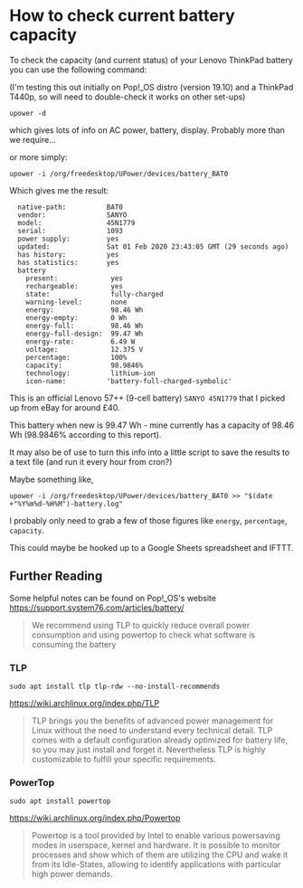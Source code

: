 # How to check current battery capacity

To check the capacity (and current status) of your Lenovo ThinkPad battery you can use the following command:

(I'm testing this out initially on Pop!_OS distro (version 19.10) and a ThinkPad T440p, so will need to double-check it works on other set-ups)

`upower -d`

which gives lots of info on AC power, battery, display. Probably more than we require...

or more simply:

`upower -i /org/freedesktop/UPower/devices/battery_BAT0`

Which gives me the result:

```
  native-path:          BAT0
  vendor:               SANYO
  model:                45N1779
  serial:               1093
  power supply:         yes
  updated:              Sat 01 Feb 2020 23:43:05 GMT (29 seconds ago)
  has history:          yes
  has statistics:       yes
  battery
    present:             yes
    rechargeable:        yes
    state:               fully-charged
    warning-level:       none
    energy:              98.46 Wh
    energy-empty:        0 Wh
    energy-full:         98.46 Wh
    energy-full-design:  99.47 Wh
    energy-rate:         6.49 W
    voltage:             12.375 V
    percentage:          100%
    capacity:            98.9846%
    technology:          lithium-ion
    icon-name:          'battery-full-charged-symbolic'
```

This is an official Lenovo 57++ (9-cell battery) `SANYO 45N1779` that I picked up from eBay for around £40.  

This battery when new is 99.47 Wh - mine currently has a capacity of 98.46 Wh (98.9846% according to this report).  

It may also be of use to turn this info into a little script to save the results to a text file (and run it every hour from cron?)  

Maybe something like, 

`upower -i /org/freedesktop/UPower/devices/battery_BAT0 >> "$(date +"%Y%m%d-%H%M")-battery.log"`

I probably only need to grab a few of those figures like `energy`, `percentage`, `capacity`.  

This could maybe be hooked up to a Google Sheets spreadsheet and IFTTT.  

## Further Reading

Some helpful notes can be found on Pop!_OS's website  
https://support.system76.com/articles/battery/

>We recommend using TLP to quickly reduce overall power consumption and using powertop to check what software is consuming the battery


### TLP

`sudo apt install tlp tlp-rdw --no-install-recommends`

https://wiki.archlinux.org/index.php/TLP

>TLP brings you the benefits of advanced power management for Linux without the need to understand every technical detail. TLP comes with a default configuration already optimized for battery life, so you may just install and forget it. Nevertheless TLP is highly customizable to fulfill your specific requirements.


### PowerTop

`sudo apt install powertop`

https://wiki.archlinux.org/index.php/Powertop

>Powertop is a tool provided by Intel to enable various powersaving modes in userspace, kernel and hardware. It is possible to monitor processes and show which of them are utilizing the CPU and wake it from its Idle-States, allowing to identify applications with particular high power demands. 
